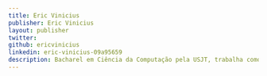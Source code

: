 ```yaml
---
title: Eric Vinicius
publisher: Eric Vinicius
layout: publisher
twitter:
github: ericvinicius
linkedin: eric-vinicius-09a95659
description: Bacharel em Ciência da Computação pela USJT, trabalha como engenheiro de software no Elo7. Está sempre em busca de aprender coisas novas e atualmente bem animado com a área de Data Science.
---
```

